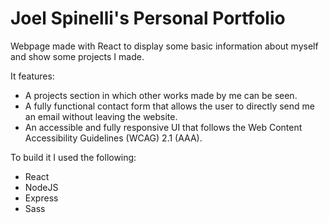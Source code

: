 # Joel Spinelli's Personal Portfolio

Webpage made with React to display some basic information about myself and show some projects I made.

It features:
* A projects section in which other works made by me can be seen.
* A fully functional contact form that allows the user to directly send me an email without leaving the website. 
* An accessible and fully responsive UI that follows the Web Content Accessibility Guidelines (WCAG) 2.1 (AAA).

To build it I used the following: 
* React 
* NodeJS 
* Express 
* Sass
